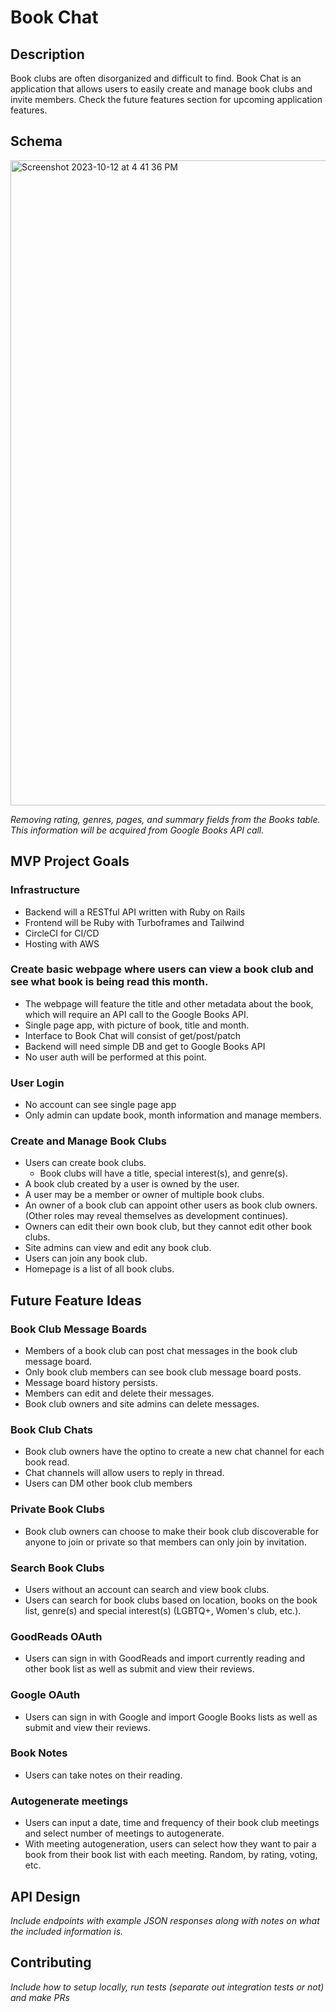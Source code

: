 # Book Chat

## Description
Book clubs are often disorganized and difficult to find. Book Chat is an application that allows users to easily create and manage book clubs and invite members. Check the future features section for upcoming application features. 

## Schema
<img width="1032" alt="Screenshot 2023-10-12 at 4 41 36 PM" src="https://github.com/Book-Chat/.github/assets/125829749/fce52052-7cf3-4d19-b1ff-55aff7d4251d">

*Removing rating, genres, pages, and summary fields from the Books table. This information will be acquired from Google Books API call.*

## MVP Project Goals 

### Infrastructure
- Backend will a RESTful API written with Ruby on Rails
- Frontend will be Ruby with Turboframes and Tailwind
- CircleCI for CI/CD
- Hosting with AWS

### Create basic webpage where users can view a book club and see what book is being read this month. 
 - The webpage will feature the title and other metadata about the book, which will require an API call to the Google Books API.
 - Single page app, with picture of book, title and month.
 - Interface to Book Chat will consist of get/post/patch
 - Backend will need simple DB and get to Google Books API
 - No user auth will be performed at this point.

### User Login 
- No account can see single page app
- Only admin can update book, month information and manage members.

### Create and Manage Book Clubs
- Users can create book clubs.
  - Book clubs will have a title, special interest(s), and genre(s).
- A book club created by a user is owned by the user.
- A user may be a member or owner of multiple book clubs.
- An owner of a book club can appoint other users as book club owners. (Other roles may reveal themselves as development continues).
- Owners can edit their own book club, but they cannot edit other book clubs.
- Site admins can view and edit any book club.
- Users can join any book club.
- Homepage is a list of all book clubs.

## Future Feature Ideas

### Book Club Message Boards
- Members of a book club can post chat messages in the book club message board.
- Only book club members can see book club message board posts.
- Message board history persists.
- Members can edit and delete their messages.
- Book club owners and site admins can delete messages.

### Book Club Chats
- Book club owners have the optino to create a new chat channel for each book read.
- Chat channels will allow users to reply in thread.
- Users can DM other book club members

### Private Book Clubs
- Book club owners can choose to make their book club discoverable for anyone to join or private so that members can only join by invitation.

### Search Book Clubs
- Users without an account can search and view book clubs.
- Users can search for book clubs based on location, books on the book list, genre(s) and special interest(s) (LGBTQ+, Women's club, etc.).

### GoodReads OAuth
- Users can sign in with GoodReads and import currently reading and other book list as well as submit and view their reviews.

### Google OAuth
- Users can sign in with Google and import Google Books lists as well as submit and view their reviews.

### Book Notes
- Users can take notes on their reading. 

### Autogenerate meetings
- Users can input a date, time and frequency of their book club meetings and select number of meetings to autogenerate.
- With meeting autogeneration, users can select how they want to pair a book from their book list with each meeting. Random, by rating, voting, etc.

## API Design 
*Include endpoints with example JSON responses along with notes on what the included information is.*

## Contributing 
*Include how to setup locally, run tests (separate out integration tests or not) and make PRs*

